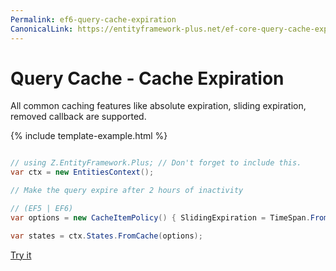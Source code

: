 ```yaml
---
Permalink: ef6-query-cache-expiration
CanonicalLink: https://entityframework-plus.net/ef-core-query-cache-expiration
---
```


# Query Cache - Cache Expiration

All common caching features like absolute expiration, sliding expiration, removed callback are supported.

{% include template-example.html %} 
```csharp

// using Z.EntityFramework.Plus; // Don't forget to include this.
var ctx = new EntitiesContext();

// Make the query expire after 2 hours of inactivity

// (EF5 | EF6)
var options = new CacheItemPolicy() { SlidingExpiration = TimeSpan.FromHours(2)};

var states = ctx.States.FromCache(options);

```
[Try it](https://dotnetfiddle.net/f57ZoI)
